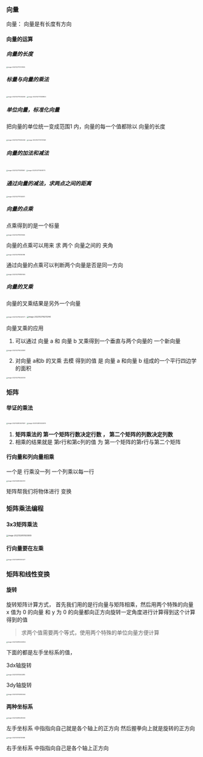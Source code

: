 ### 向量

向量： 向量是有长度有方向

#### 向量的运算

##### 向量的长度

<img src="/Users/adong/Library/Application Support/typora-user-images/image-20221027173721930.png" alt="image-20221027173721930" style="zoom:25%;" />

##### 标量与向量的乘法

<img src="/Users/adong/Library/Application Support/typora-user-images/image-20221027174342545.png" alt="image-20221027174342545" style="zoom:25%;" />

<img src="/Users/adong/Library/Application Support/typora-user-images/image-20221027174359823.png" alt="image-20221027174359823" style="zoom:25%;" />

##### 单位向量，标准化向量

把向量的单位统一变成范围1 内，向量的每一个值都除以 向量的长度

<img src="/Users/adong/Library/Application Support/typora-user-images/image-20221027174652046.png" alt="image-20221027174652046" style="zoom:25%;" />

<img src="/Users/adong/Library/Application Support/typora-user-images/image-20221027174707469.png" alt="image-20221027174707469" style="zoom:25%;" />

##### 向量的加法和减法

<img src="/Users/adong/Library/Application Support/typora-user-images/image-20221027174813961.png" alt="image-20221027174813961" style="zoom:25%;" />

<img src="/Users/adong/Library/Application Support/typora-user-images/image-20221027174908770.png" alt="image-20221027174908770" style="zoom:25%;" />

##### 通过向量的减法，求两点之间的距离

<img src="/Users/adong/Library/Application Support/typora-user-images/image-20221027175152931.png" alt="image-20221027175152931" style="zoom:25%;" />

##### 向量的点乘

点乘得到的是一个标量

<img src="/Users/adong/Library/Application Support/typora-user-images/image-20221027181310845.png" alt="image-20221027181310845" style="zoom:25%;" />

向量的点乘可以用来 求 两个 向量之间的 夹角

<img src="/Users/adong/Library/Application Support/typora-user-images/image-20221027183155188.png" alt="image-20221027183155188" style="zoom:25%;" />

通过向量的点乘可以判断两个向量是否是同一方向

<img src="/Users/adong/Library/Application Support/typora-user-images/image-20221027181807496.png" alt="image-20221027181807496" style="zoom:25%;" />

##### 向量的叉乘

向量的叉乘结果是另外一个向量

<img src="/Users/adong/Library/Application Support/typora-user-images/image-20221027182047271.png" alt="image-20221027182047271" style="zoom:25%;" />

<img src="/Users/adong/Library/Application Support/typora-user-images/image-20221027182112140.png" alt="image-20221027182112140" style="zoom:33%;" />

向量叉乘的应用

1. 可以通过 向量 a 和 向量 b 叉乘得到一个垂直与两个向量的 一个新向量

<img src="/Users/adong/Library/Application Support/typora-user-images/image-20221027182243587.png" alt="image-20221027182243587" style="zoom:25%;" />

2. 对向量 a和b 的叉乘 去模 得到的值 是 向量 a 和向量 b 组成的一个平行四边学的面积

<img src="/Users/adong/Library/Application Support/typora-user-images/image-20221027182453128.png" alt="image-20221027182453128" style="zoom: 25%;" />



### 矩阵

#### 举证的乘法

<img src="/Users/adong/Library/Application Support/typora-user-images/image-20221028100037491.png" alt="image-20221028100037491" style="zoom:25%;" />

<img src="/Users/adong/Library/Application Support/typora-user-images/image-20221028100253575.png" alt="image-20221028100253575" style="zoom:25%;" />

1. **矩阵乘法的 第一个矩阵行数决定行数 ， 第二个矩阵的列数决定列数**
2. 相乘的结果就是 第r行和第c列的值 为 第一个矩阵的第r行与第二个矩阵

#### 行向量和列向量相乘

一个是 行乘没一列 一个列乘以每一行

<img src="/Users/adong/Library/Application Support/typora-user-images/image-20221028100920751.png" alt="image-20221028100920751" style="zoom:25%;" />

矩阵帮我们将物体进行 变换

### 矩阵乘法编程

#### 3x3矩阵乘法

<img src="/Users/adong/Library/Application Support/typora-user-images/image-20221028101630909.png" alt="image-20221028101630909" style="zoom:33%;" />

#### 行向量要在左乘

<img src="/Users/adong/Library/Application Support/typora-user-images/image-20221028110303477.png" alt="image-20221028110303477" style="zoom:25%;" />

### 矩阵和线性变换

#### 旋转

旋转矩阵计算方式， 首先我们用的是行向量与矩阵相乘，然后用两个特殊的向量 x 值为 0 的向量 和 y 为 0 的向量都向正方向旋转一定角度进行计算得到这个计算得到的值

> 求两个值需要两个等式，使用两个特殊的单位向量方便计算

<img src="/Users/adong/Library/Application Support/typora-user-images/image-20221028155033354.png" alt="image-20221028155033354" style="zoom:25%;" />

下面的都是左手坐标系的值， 

3dx轴旋转

<img src="/Users/adong/Library/Application Support/typora-user-images/image-20221031103402810.png" alt="image-20221031103402810" style="zoom:25%;" />

3dy轴旋转

<img src="/Users/adong/Library/Application Support/typora-user-images/image-20221031103930544.png" alt="image-20221031103930544" style="zoom:25%;" />

#### 两种坐标系

<img src="/Users/adong/Library/Application Support/typora-user-images/image-20221028155310600.png" alt="image-20221028155310600" style="zoom:25%;" />

左手坐标系 中指指向自己就是各个轴上的正方向 然后握拳向上就是旋转的正方向

<img src="/Users/adong/Library/Application Support/typora-user-images/image-20221031100759168.png" alt="image-20221031100759168" style="zoom:25%;" />

右手坐标系 中指指向自己是各个轴上正方向
